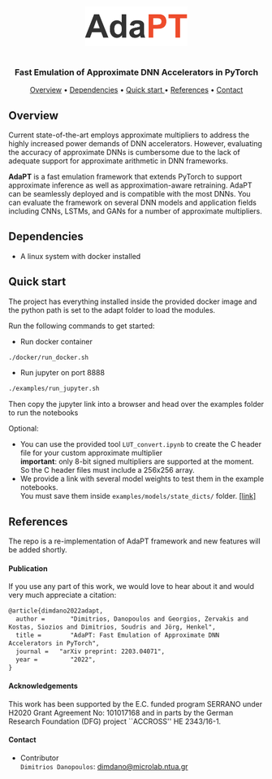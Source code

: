 
<div align="center">
  <img width="40%" height="20%" src="./docs/adapt_logo.png">
</div>

<h1 align="center"> </a></h1>
<h3 align="center"> Fast Emulation of Approximate DNN Accelerators in PyTorch  </a></h3>

<p align="center">
  <a href="#Overview">Overview</a> •
  <a href="#Dependencies">Dependencies</a> •
  <a href="#Quick-start"> Quick start </a> •
  <a href="#References">References</a> •
  <a href="#Contact">Contact</a>
</p>



## Overview

Current state-of-the-art employs approximate multipliers to address the highly increased power demands of DNN accelerators. However, evaluating the accuracy of approximate DNNs is cumbersome due to the lack of adequate support for approximate arithmetic in DNN frameworks. 

**AdaPT** is a fast emulation framework that extends PyTorch to support approximate inference as well as approximation-aware retraining. AdaPT can be seamlessly deployed and is compatible with the most DNNs. You can evaluate the framework on several DNN models and application fields including CNNs, LSTMs, and GANs for a number of approximate multipliers. 


## Dependencies 

* A linux system with docker installed
      
## Quick start 

The project has everything installed inside the provided docker image and the python path is set to the adapt folder to load the modules. 

Run the following commands to get started:

* Run docker container
```bash
./docker/run_docker.sh
``` 

* Run jupyter on port 8888
```bash
./examples/run_jupyter.sh
``` 
Then copy the jupyter link into a browser and head over the examples folder to run the notebooks

Optional:
* You can use the provided tool ```LUT_convert.ipynb``` to create the C header file for your custom approximate multiplier  <br />
 **important**: only 8-bit signed multipliers are supported at the moment. So the C header files must include a 256x256 array.
* We provide a link with several model weights to test them in the example notebooks. <br />
 You must save them inside ```examples/models/state_dicts/``` folder. [[link]](https://drive.google.com/drive/folders/1HtxlPWGXG6svdHAs197uIirt0yHLo_tC?usp=sharing)

## References

The repo is a re-implementation of AdaPT framework and new features will be added shortly.

#### Publication

If you use any part of this work, we would love to hear about it and would very much appreciate a citation:

```
@article{dimdano2022adapt,
  author =       "Dimitrios, Danopoulos and Georgios, Zervakis and Kostas, Siozios and Dimitrios, Soudris and Jörg, Henkel",
  title =        "AdaPT: Fast Emulation of Approximate DNN Accelerators in PyTorch",
  journal =   "arXiv preprint: 2203.04071",
  year =         "2022",
}
```
#### Acknowledgements
This work has been supported by the E.C. funded program SERRANO under H2020 Grant Agreement No: 101017168 and in parts by the German Research Foundation (DFG) project ``ACCROSS''  HE 2343/16-1.

#### Contact 

* Contributor <br/>
`Dimitrios Danopoulos`: dimdano@microlab.ntua.gr


